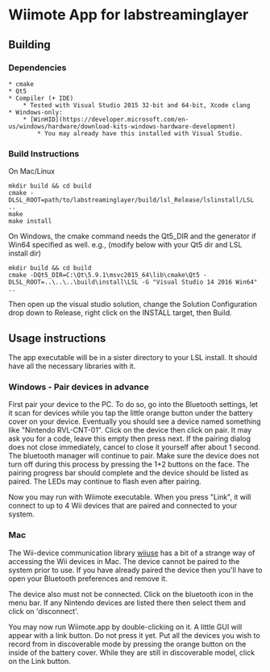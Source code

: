 # Wiimote App for labstreaminglayer

## Building

### Dependencies

    * cmake
    * Qt5
    * Compiler (+ IDE)
        * Tested with Visual Studio 2015 32-bit and 64-bit, Xcode clang
    * Windows-only:
        * [WinHID](https://developer.microsoft.com/en-us/windows/hardware/download-kits-windows-hardware-development)
            * You may already have this installed with Visual Studio.

### Build Instructions

On Mac/Linux

```
mkdir build && cd build
cmake -DLSL_ROOT=path/to/labstreaminglayer/build/lsl_Release/lslinstall/LSL ..
make
make install
```

On Windows, the cmake command needs the Qt5_DIR and the generator if Win64 specified as well. e.g.,
(modify below with your Qt5 dir and LSL install dir)

```
mkdir build && cd build
cmake -DQt5_DIR=C:\Qt\5.9.1\msvc2015_64\lib\cmake\Qt5 -DLSL_ROOT=..\..\..\build\install\LSL -G "Visual Studio 14 2016 Win64" ..
```

Then open up the visual studio solution, change the Solution Configuration drop down to Release, right click on the INSTALL target, then Build.

## Usage instructions

The app executable will be in a sister directory to your LSL install. It should have all the necessary libraries with it.

### Windows - Pair devices in advance

First pair your device to the PC. To do so, go into the Bluetooth settings,
let it scan for devices while you tap the little orange button under the
battery cover on your device. Eventually you should see a device named
something like "Nintendo RVL-CNT-01". Click on the device then click on pair.
It may ask you for a code, leave this empty then press next.
If the pairing dialog does not close immediately, cancel to close it yourself
after about 1 second. The bluetooth manager will continue to pair. Make sure
the device does not turn off during this process by pressing the 1+2 buttons
on the face. The pairing progress bar should complete and the device should be
listed as paired. The LEDs may continue to flash even after pairing.

Now you may run with Wiimote executable. When you press "Link", it will
connect to up to 4 Wii devices that are paired and connected to your system.

### Mac

The Wii-device communication library [wiiuse](https://github.com/rpavlik/wiiuse)
has a bit of a strange way of accessing the Wii devices in Mac. The device
cannot be paired to the system prior to use. If you have already paired the
device then you'll have to open your Bluetooth preferences and remove it.

The device also must not be connected. Click on the bluetooth icon in the
menu bar. If any Nintendo devices are listed there then select them and
click on 'disconnect'.

You may now run Wiimote.app by double-clicking on it.
A little GUI will appear with a link button. Do not press it yet.
Put all the devices you wish to record from in discoverable mode
by pressing the orange button on the inside of the battery cover.
While they are still in discoverable model, click on the Link button.
